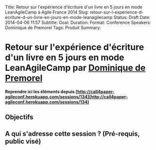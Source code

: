 Title: Retour sur l'expérience d'écriture d'un livre en 5 jours en mode LeanAgileCamp à Agile France 2014 
Slug: retour-sur-l-experience-d-ecriture-d-un-livre-en-jours-en-mode-leanagilecamp
Status: Draft
Date: 2014-04-06 11:57
Subtitle: 
Goal: 
Duration: 
Format: Conference
Speakers: Dominique de Premorel
Tags: Produit
Summary: 


# Retour sur l'expérience d'écriture d'un livre en 5 jours en mode LeanAgileCamp par [Dominique de Premorel](../bios/dominique-de-premorel.html)

**Reprendre ici les éléments depuis [http://call4paper-agileconf.herokuapp.com/sessions/134](http://call4paper-agileconf.herokuapp.com/sessions/134)**
## Objectifs

## A qui s'adresse cette session ? (Pré-requis, public visé)


